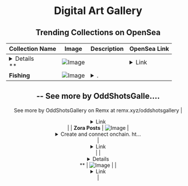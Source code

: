 <div align="center">

# Digital Art Gallery

## Trending Collections on OpenSea

| Collection Name                       | Image                                                                                     | Description                       | OpenSea Link                                                                                          |
|---------------------------------------|-------------------------------------------------------------------------------------------|-----------------------------------|--------------------------------------------------------------------------------------------------------|
| **<details><summary>* 5O,OOO USD FO...</summary>* 5O,OOO USD FOR FREE</details>** | ![Image](https://i.seadn.io/s/raw/files/d27b05153d9173219012cf74255b2d06.png?w=500&auto=format?w=200&auto=format) |  | <details><summary>Link</summary>[* 5O,OOO USD FOR FREE](https://opensea.io/collection/5o-ooo-usd-for-free-4897)</details> |
| **Fishing** | ![Image](https://i.seadn.io/s/raw/files/754e216b228998b3226b619903b513b0.jpg?w=500&auto=format?w=200&auto=format) | <details><summary>.
--
See more by OddShotsGalle...</summary>.
--
See more by OddShotsGallery on Remx at remx.xyz/oddshotsgallery</details> | <details><summary>Link</summary>[Fishing](https://opensea.io/collection/fishing-70)</details> |
| **Zora Posts** | ![Image](https://i.seadn.io/s/raw/files/940c8b2bc6e40a08f90484d2c0da2b83.jpg?w=500&auto=format?w=200&auto=format) | <details><summary>Create and connect onchain. ht...</summary>Create and connect onchain. https://zora.co</details> | <details><summary>Link</summary>[Zora Posts](https://opensea.io/collection/zora-posts-11256)</details> |
| **<details><summary>* 5O,OOO USD FO...</summary>* 5O,OOO USD FOR FREE</details>** | ![Image](https://i.seadn.io/s/raw/files/2a9a0235f06781892f64f9f2e5d8d9eb.png?w=500&auto=format?w=200&auto=format) |  | <details><summary>Link</summary>[* 5O,OOO USD FOR FREE](https://opensea.io/collection/5o-ooo-usd-for-free-4896)</details> |

</div>
